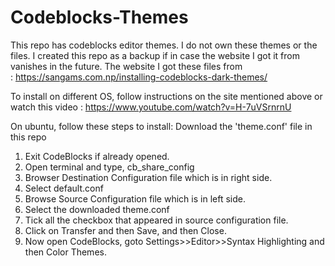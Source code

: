 # Codeblocks-Themes

This repo has codeblocks editor themes. I do not own these themes or the files. I created this repo as a backup if in case the website I got it from vanishes in the future. The website I got these files from : https://sangams.com.np/installing-codeblocks-dark-themes/

To install on different OS, follow instructions on the site mentioned above or watch this video : https://www.youtube.com/watch?v=H-7uVSrnrnU

On ubuntu, follow these steps to install: Download the 'theme.conf' file in this repo

1. Exit CodeBlocks if already opened.
2. Open terminal and type, cb_share_config
3. Browser Destination Configuration file which is in right side.
4. Select default.conf
5. Browse Source Configuration file which is in left side.
6. Select the downloaded theme.conf
7. Tick all the checkbox that appeared in source configuration file.
8. Click on Transfer and then Save, and then Close.
9. Now open CodeBlocks, goto Settings>>Editor>>Syntax Highlighting and then Color Themes.
